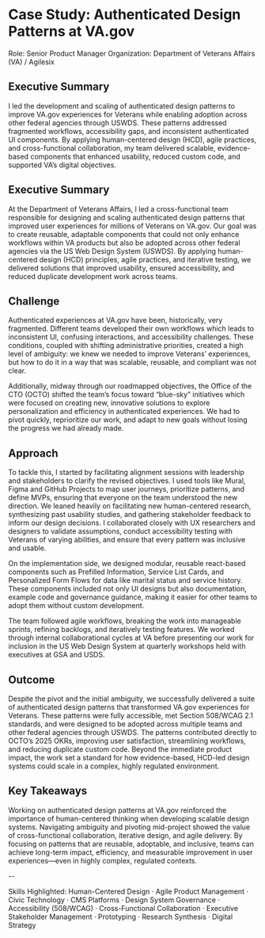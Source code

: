 # Case Study: Authenticated Design Patterns at VA.gov

Role: Senior Product Manager
Organization: Department of Veterans Affairs (VA) / Agilesix

## Executive Summary

I led the development and scaling of authenticated design patterns to improve VA.gov experiences for Veterans while enabling adoption across other federal agencies through USWDS. These patterns addressed fragmented workflows, accessibility gaps, and inconsistent authenticated UI components. By applying human-centered design (HCD), agile practices, and cross-functional collaboration, my team delivered scalable, evidence-based components that enhanced usability, reduced custom code, and supported VA’s digital objectives.

## Executive Summary

At the Department of Veterans Affairs, I led a cross-functional team responsible for designing and scaling authenticated design patterns that improved user experiences for millions of Veterans on VA.gov. Our goal was to create reusable, adaptable components that could not only enhance workflows within VA products but also be adopted across other federal agencies via the US Web Design System (USWDS). By applying human-centered design (HCD) principles, agile practices, and iterative testing, we delivered solutions that improved usability, ensured accessibility, and reduced duplicate development work across teams.

## Challenge

Authenticated experiences at VA.gov have been, historically, very fragmented. Different teams developed their own workflows which leads to inconsistent UI, confusing interactions, and accessibility challenges. These conditions, coupled with shifting administrative priorities, created a high level of ambiguity: we knew we needed to improve Veterans’ experiences, but how to do it in a way that was scalable, reusable, and compliant was not clear.

Additionally, midway through our roadmapped objectives, the Office of the CTO (OCTO) shifted the team’s focus toward “blue-sky” initiatives which were focused on creating new, innovative solutions to explore personalization and efficiency in authenticated experiences. We had to pivot quickly, reprioritize our work, and adapt to new goals without losing the progress we had already made.

## Approach

To tackle this, I started by facilitating alignment sessions with leadership and stakeholders to clarify the revised objectives. I used tools like Mural, Figma and GitHub Projects to map user journeys, prioritize patterns, and define MVPs, ensuring that everyone on the team understood the new direction. We leaned heavily on facilitating new human-centered research, synthesizing past usability studies, and gathering stakeholder feedback to inform our design decisions. I collaborated closely with UX researchers and designers to validate assumptions, conduct accessibility testing with Veterans of varying abilities, and ensure that every pattern was inclusive and usable.

On the implementation side, we designed modular, reusable react-based components such as Prefilled Information, Service List Cards, and Personalized Form Flows for data like marital status and service history. These components included not only UI designs but also documentation, example code and governance guidance, making it easier for other teams to adopt them without custom development. 

The team followed agile workflows, breaking the work into manageable sprints, refining backlogs, and iteratively testing features. We worked through internal collaborational cycles at VA before presenting our work for inclusion in the US Web Design System at quarterly workshops held with executives at GSA and USDS.

## Outcome

Despite the pivot and the initial ambiguity, we successfully delivered a suite of authenticated design patterns that transformed VA.gov experiences for Veterans. These patterns were fully accessible, met Section 508/WCAG 2.1 standards, and were designed to be adopted across multiple teams and other federal agencies through USWDS. The patterns contributed directly to OCTO’s 2025 OKRs, improving user satisfaction, streamlining workflows, and reducing duplicate custom code. Beyond the immediate product impact, the work set a standard for how evidence-based, HCD-led design systems could scale in a complex, highly regulated environment.

## Key Takeaways

Working on authenticated design patterns at VA.gov reinforced the importance of human-centered thinking when developing scalable design systems. Navigating ambiguity and pivoting mid-project showed the value of cross-functional collaboration, iterative design, and agile delivery. By focusing on patterns that are reusable, adoptable, and inclusive, teams can achieve long-term impact, efficiency, and measurable improvement in user experiences—even in highly complex, regulated contexts.

-- 

Skills Highlighted: Human-Centered Design · Agile Product Management · Civic Technology · CMS Platforms · Design System Governance · Accessibility (508/WCAG) · Cross-Functional Collaboration · Executive Stakeholder Management · Prototyping · Research Synthesis · Digital Strategy
